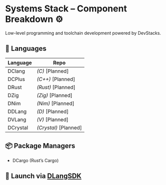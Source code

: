 # Systems Stack – Component Breakdown ⚙️

Low-level programming and toolchain development powered by DevStacks.

## 🔧 Languages

| Language   | Repo |
|------------|------|
| DClang     | *(C)* [Planned] |
| DCPlus     | *(C++)* [Planned] |
| DRust      | *(Rust)* [Planned] |
| DZig       | *(Zig)* [Planned] |
| DNim       | *(Nim)* [Planned] |
| DDLang     | *(D)* [Planned] |
| DVLang     | *(V)* [Planned] |
| DCrystal   | *(Crystal)* [Planned] |

## 📦 Package Managers

- DCargo (Rust’s Cargo)

## 📁 Launch via [DLangSDK](https://github.com/DevStacks-io/DLangSDK)
